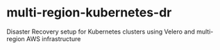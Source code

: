 # multi-region-kubernetes-dr
Disaster Recovery setup for Kubernetes clusters using Velero and multi-region AWS infrastructure
